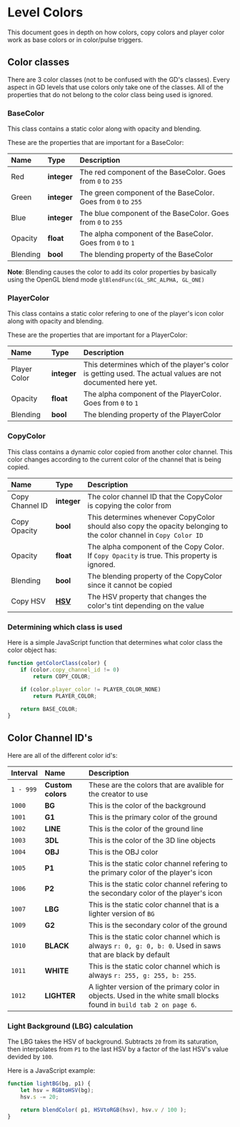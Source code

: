 # Level Colors
This document goes in depth on how colors, copy colors and player color work as base colors or in color/pulse triggers.

## Color classes
There are 3 color classes (not to be confused with the GD's classes). Every aspect in GD levels that use colors only take one of the classes. All of the properties that do not belong to the color class being used is ignored.

### BaseColor
This class contains a static color along with opacity and blending.

These are the properties that are important for a BaseColor:

| Name     | Type        | Description           |
|:---------|:------------|:----------------------|
| Red      | **integer** | The red component of the BaseColor. Goes from `0` to `255` |
| Green    | **integer** | The green component of the BaseColor. Goes from `0` to `255` |
| Blue     | **integer** | The blue component of the BaseColor. Goes from `0` to `255` |
| Opacity  | **float**   | The alpha component of the BaseColor. Goes from `0` to `1` |
| Blending | **bool**    | The blending property of the BaseColor |

**Note**: Blending causes the color to add its color properties by basically using the OpenGL blend mode `glBlendFunc(GL_SRC_ALPHA, GL_ONE)`

### PlayerColor
This class contains a static color refering to one of the player's icon color along with opacity and blending.

These are the properties that are important for a PlayerColor:

| Name         | Type        | Description           |
|:-------------|:------------|:----------------------|
| Player Color | **integer** | This determines which of the player's color is getting used. The actual values are not documented here yet. |
| Opacity      | **float**   | The alpha component of the PlayerColor. Goes from `0` to `1` |
| Blending     | **bool**    | The blending property of the PlayerColor |

### CopyColor
This class contains a dynamic color copied from another color channel. This color changes according to the current color of the channel that is being copied.

| Name            | Type        | Description           |
|:----------------|:------------|:----------------------|
| Copy Channel ID | **integer** | The color channel ID that the CopyColor is copying the color from |
| Copy Opacity    | **bool**    | This determines whenever CopyColor should also copy the opacity belonging to the color channel in `Copy Color ID` |
| Opacity         | **float**   | The alpha component of the Copy Color. If `Copy Opacity` is true. This property is ignored. |
| Blending        | **bool**    | The blending property of the CopyColor since it cannot be copied |
| Copy HSV        | **[HSV](resources/client/level-components/level-object.md?id=object-string)** | The HSV property that changes the color's tint depending on the value |

### Determining which class is used
Here is a simple JavaScript function that determines what color class the color object has:

```javascript
function getColorClass(color) {
    if (color.copy_channel_id != 0)
        return COPY_COLOR;
    
    if (color.player_color != PLAYER_COLOR_NONE)
        return PLAYER_COLOR;

    return BASE_COLOR;
}
```

## Color Channel ID's
Here are all of the different color id's:

| Interval  | Name              | Description           |
|:----------|:------------------|:----------------------|
| `1 - 999` | **Custom colors** | These are the colors that are avalible for the creator to use |
| `1000`    | **BG**            | This is the color of the background |
| `1001`    | **G1**            | This is the primary color of the ground |
| `1002`    | **LINE**          | This is the color of the ground line |
| `1003`    | **3DL**           | This is the color of the 3D line objects |
| `1004`    | **OBJ**           | This is the OBJ color |
| `1005`    | **P1**            | This is the static color channel refering to the primary color of the player's icon |
| `1006`    | **P2**            | This is the static color channel refering to the secondary color of the player's icon |
| `1007`    | **LBG**           | This is the static color channel that is a lighter version of `BG` |
| `1009`    | **G2**            | This is the secondary color of the ground |
| `1010`    | **BLACK**         | This is the static color channel which is always `r: 0, g: 0, b: 0`. Used in saws that are black by default |
| `1011`    | **WHITE**         | This is the static color channel which is always `r: 255, g: 255, b: 255`.
| `1012`    | **LIGHTER**       |A lighter version of the primary color in objects. Used in the white small blocks found in `build tab 2 on page 6`.

### Light Background (LBG) calculation
The LBG takes the HSV of background. Subtracts `20` from its saturation, then interpolates from `P1` to the last HSV by a factor of the last HSV's value devided by `100`.

Here is a JavaScript example:
```javascript
function lightBG(bg, p1) {
    let hsv = RGBtoHSV(bg);
    hsv.s -= 20;

    return blendColor( p1, HSVtoRGB(hsv), hsv.v / 100 );
}
```
